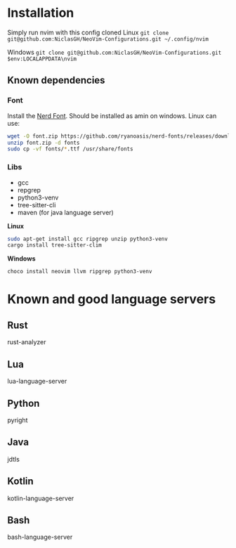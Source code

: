 # Installation
Simply run nvim with this config cloned
Linux
`git clone git@github.com:NiclasGH/NeoVim-Configurations.git ~/.config/nvim`

Windows
`git clone git@github.com:NiclasGH/NeoVim-Configurations.git $env:LOCALAPPDATA\nvim`

## Known dependencies
### Font
Install the [Nerd Font](https://github.com/ryanoasis/nerd-fonts/releases/download/v3.1.1/JetBrainsMono.zip). Should be installed as amin on windows. Linux can use:

```bash
wget -O font.zip https://github.com/ryanoasis/nerd-fonts/releases/download/v3.1.1/JetBrainsMono.zip
unzip font.zip -d fonts
sudo cp -vf fonts/*.ttf /usr/share/fonts
```

### Libs
- gcc
- repgrep
- python3-venv
- tree-sitter-cli
- maven (for java language server)

**Linux**
```bash
sudo apt-get install gcc ripgrep unzip python3-venv
cargo install tree-sitter-clim
```

**Windows**
```
choco install neovim llvm ripgrep python3-venv
```

# Known and good language servers
## Rust
rust-analyzer

## Lua
lua-language-server

## Python
pyright

## Java
jdtls

## Kotlin
kotlin-language-server

## Bash
bash-language-server

